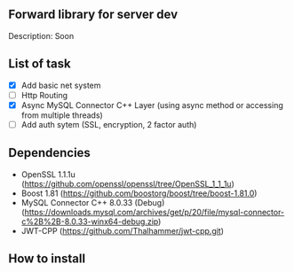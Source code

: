 ## Forward library for server dev 

Description: Soon

## List of task

- [x] Add basic net system
- [ ] Http Routing
- [x] Async MySQL Connector C++ Layer (using async method or accessing from multiple threads)
- [ ] Add auth sytem (SSL, encryption, 2 factor auth)

## Dependencies

- OpenSSL 1.1.1u (https://github.com/openssl/openssl/tree/OpenSSL_1_1_1u)
- Boost 1.81 (https://github.com/boostorg/boost/tree/boost-1.81.0)
- MySQL Connector C++ 8.0.33 (Debug) (https://downloads.mysql.com/archives/get/p/20/file/mysql-connector-c%2B%2B-8.0.33-winx64-debug.zip)
- JWT-CPP (https://github.com/Thalhammer/jwt-cpp.git)
<!-- - SqLite -->

## How to install
